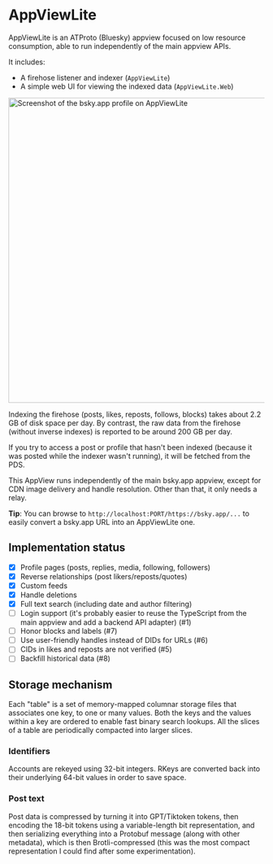 # AppViewLite

AppViewLite is an ATProto (Bluesky) appview focused on low resource consumption, able to run independently of the main appview APIs.

It includes:
* A firehose listener and indexer (`AppViewLite`)
* A simple web UI for viewing the indexed data (`AppViewLite.Web`)

<img src="https://raw.githubusercontent.com/alnkesq/AppViewLite/refs/heads/main/images/screenshot-bsky.jpg" alt="Screenshot of the bsky.app profile on AppViewLite" width="600">

Indexing the firehose (posts, likes, reposts, follows, blocks) takes about 2.2 GB of disk space per day. By contrast, the raw data from the firehose (without inverse indexes) is reported to be around 200 GB per day.

If you try to access a post or profile that hasn't been indexed (because it was posted while the indexer wasn't running), it will be fetched from the PDS.

This AppView runs independently of the main bsky.app appview, except for CDN image delivery and handle resolution. Other than that, it only needs a relay.

**Tip**: You can browse to `http://localhost:PORT/https://bsky.app/...` to easily convert a bsky.app URL into an AppViewLite one.

## Implementation status

- [X] Profile pages (posts, replies, media, following, followers)
- [X] Reverse relationships (post likers/reposts/quotes)
- [X] Custom feeds
- [X] Handle deletions
- [X] Full text search (including date and author filtering)
- [ ] Login support (it's probably easier to reuse the TypeScript from the main appview and add a backend API adapter) (#1)
- [ ] Honor blocks and labels (#7)
- [ ] Use user-friendly handles instead of DIDs for URLs (#6)
- [ ] CIDs in likes and reposts are not verified (#5)
- [ ] Backfill historical data (#8)

## Storage mechanism
Each "table" is a set of memory-mapped columnar storage files that associates one key, to one or many values.
Both the keys and the values within a key are ordered to enable fast binary search lookups.
All the slices of a table are periodically compacted into larger slices.

### Identifiers
Accounts are rekeyed using 32-bit integers. RKeys are converted back into their underlying 64-bit values in order to save space.

### Post text
Post data is compressed by turning it into GPT/Tiktoken tokens, then encoding the 18-bit tokens using a variable-length bit representation, and then serializing everything into a Protobuf message (along with other metadata), which is then Brotli-compressed (this was the most compact representation I could find after some experimentation).
